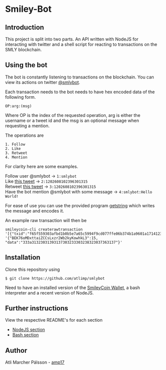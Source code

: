# Smiley-Bot

## Introduction
This project is split into two parts.  An API written with NodeJS for interacting with twitter and a shell script for reacting to transactions on the SMLY blockchain.

## Using the bot
The bot is constantly listening to transactions on the blockchain.  You can view its actions on twitter [@smlybot](https://twitter.com/smlybot).

Each transaction needs to the bot needs to have hex encoded data of the following form.

```
OP:arg:(msg)
```

Where OP is the index of the requested operation, arg is either the username or a tweet id and the msg is an optional message when requesting a mention.

The operations are

	1. Follow
	2. Like
	3. Retweet
	4. Mention

For clarity here are some examples.

Follow user @smlybot -> `1:smlybot`  
Like [this tweet](https://twitter.com/smlybot/status/1202608102396301315) -> `2:1202608102396301315`  
Retweet [this tweet](https://twitter.com/smlybot/status/1202608102396301315) -> `3:1202608102396301315`  
Have the bot mention @smlybot with some message -> `4:smlybot:Hello World!`

For ease of use you can use the provided program [getstring](https://github.com/atlimp/smlybot/blob/master/notifier/getstring) which writes the message and encodes it.

An example raw transaction will then be

```
smileycoin-cli createrawtransaction '[{"txid":"f65f559303afbd1b0b5e7a65c5994f9cd077ffe06b374b1a9601a1714123bdfa","vout":1}]' '{"BEK76oMDxttaiZCCsLxzr2Wb2kyKowhkL3":15, "data":"333a31323031393137303233303238323037363137"}'
```

## Installation
Clone this repository using

```
$ git clone https://github.com/atlimp/smlybot
```

Need to have an installed version of the [SmileyCoin Wallet](https://github.com/tutor-web/smileyCoin), a bash interpreter and a recent version of NodeJS.

## Further instructions

View the respective README's for each section

* [NodeJS section](https://github.com/atlimp/smlybot/tree/master/node)
* [Bash section](https://github.com/atlimp/smlybot/tree/master/notifier)

## Author
Atli Marcher Pálsson - [amp17](mailto:amp17@hi.is) 
